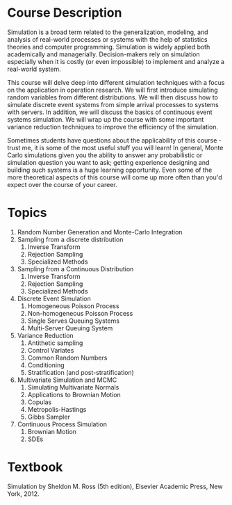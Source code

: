 # Course Description

Simulation is a broad term related to the generalization, modeling, and analysis of real-world processes or systems with the help of statistics theories and computer programming. Simulation is widely applied both academically and managerially. Decision-makers rely on simulation especially when it is costly (or even impossible) to implement and analyze a real-world system.

This course will delve deep into different simulation techniques with a focus on the application in operation research. We will first introduce simulating random variables from different distributions. We will then discuss how to simulate discrete event systems from simple arrival processes to systems with servers. In addition, we will discuss the basics of continuous event systems simulation. We will wrap up the course with some important variance reduction techniques to improve the efficiency of the simulation.

Sometimes students have questions about the applicability of this course - trust me, it is some of the most useful stuff you will learn! In general, Monte Carlo simulations given you the ability to answer any probabilistic or simulation question you want to ask; getting experience designing and building such systems is a huge learning opportunity. Even some of the more theoretical aspects of this course will come up more often than you'd expect over the course of your career.

 

# Topics

1. Random Number Generation and Monte-Carlo Integration
2. Sampling from a discrete distribution
    1. Inverse Transform
    2. Rejection Sampling
    3. Specialized Methods
3. Sampling from a Continuous Distribution
    1. Inverse Transform
    2. Rejection Sampling
    3. Specialized Methods
4. Discrete Event Simulation
    1. Homogeneous Poisson Process
    2. Non-homogeneous Poisson Process
    3. Single Serves Queuing Systems
    4. Multi-Server Queuing System
5. Variance Reduction
    1. Antithetic sampling
    2. Control Variates
    3. Common Random Numbers
    4. Conditioning
    5. Stratification (and post-stratification)
6. Multivariate Simulation and MCMC
    1. Simulating Multivariate Normals
    2. Applications to Brownian Motion
    3. Copulas
    4. Metropolis-Hastings
    5. Gibbs Sampler
7. Continuous Process Simulation
    1. Brownian Motion
    2. SDEs



# Textbook

Simulation by Sheldon M. Ross (5th edition), Elsevier Academic Press, New York, 2012.